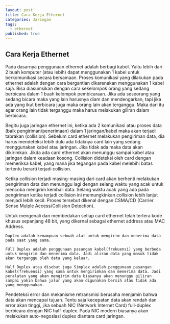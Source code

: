 ```yaml
---
layout: post
title: Cara Kerja Ethernet
categories: Jaringan
tags:
  - ethernet
published: true
---
```

## Cara Kerja Ethernet

Pada dasarnya penggunaan ethernet adalah berbagi kabel. Yaitu lebih dari 2 buah komputer (atau lebih) dapat menggunakan 1 kabel untuk berkomunikasi secara bersamaan. Proses komunikasi yang dilakukan pada ethernet adalah dengan cara bergantian dikarenakan menggunakan 1 kabel saja. Bisa diasumsikan dengan cara sekelompok orang yang sedang berbicara dalam 1 buah kelompok pembicaraan. Jika ada seseorang yang sedang bicara maka yang lain harusnya diam dan mendengarkan, tapi jika ada yang ikut berbicara juga maka orang lain akan terganggu. Maka dari itu agar orang lain tidak terganggu maka harus melakukan giliran dalam berbicara.  
	
Begitu juga jaringan ethernet ini, ketika ada 2 komunikasi atau proses data (baik pengiriman/penerimaan) dalam 1 jaringan/kabel maka akan terjadi tabrakan (collision). Sebelum card ethernet melakukan pengiriman data, dia harus mendeteksi lebih dulu ada tidaknya card lain yang sedang menggunakan kabel atau jaringan. Jika tidak ada maka data akan dikirimkan. Jikda ada card ethernet akan menunggu sampai kabel atau jaringan dalam keadaan kosong. Collision dideteksi oleh card dengan memeriksa kabel, yang mana jika tegangan pada kabel melebihi batas tertentu berarti terjadi collision.  

Ketika collision terjadi masing-masing dari card akan berhenti melakukan pengiriman data dan menunggu lagi dengan selang waktu yang acak untuk mencoba mengirim kembali data. Selang waktu acak yang ada pada pengiriman ketika terjadi collision ini memungkinkan collision lebih lanjut menjadi lebih kecil. Proses tersebut dikenal dengan CSMA/CD (Carrier Sense Mulple Access/Collision Detection).  

Untuk mengenali dan membedakan setiap card ethernet telah tertera kode khusus sepanjang 48 bit, yang dikernal sebagai ethernet address atau MAC Address.  

```
Duplex adalah kemampuan sebuah alat untuk mengirim dan menerima data pada saat yang sama.
```

```
FUll Duplex adalah penggunaan pasangan kabel(frekuensi) yang berbeda untuk mengirim dan menerima data. Jadi aliran data yang masuk tidak akan terganggu oleh data yang keluar.
```

```
Half Duplex atau disebut juga Simplex adalah penggunaan pasangan kabel(frekuensi) yang sama untuk mengirimkan dan menerima data. Jadi peralatan yang akan mengirim data biasanya akan menunggu giliran sampai yakin bahwa jalur yang akan digunakan bersih atau tidak ada yang menggunakan.
```

Pendeteksi error dan mekanisme retransmisi berusaha menjamin bahwa data akan mencapai tujuan. Tentu saja kecepatan data akan rendah dan error akan tinggi, jika sebuah NIC (Network Internet Card) full-duplex berbicara dengan NIC half-duplex. Pada NIC modern biasanya akan melakukan auto-negosiasi duplex diantara card jaringan.
